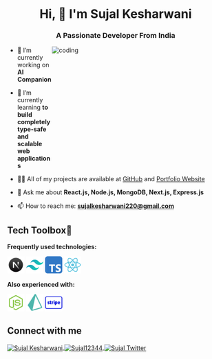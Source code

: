 <h1 align="center">
  Hi, 👋 I'm <a href="https://sujal-five.vercel.app/" style="text-decoration:none" target="_blank">Sujal Kesharwani</a>
</h1>
<h3 align="center">A Passionate Developer From India</h3>

<img align="right" alt="coding" width="400" height="270" src="https://media.tenor.com/rePDfDWO3XoAAAAd" />

- 🔭 I’m currently working on **AI Companion**

- 🌱 I’m currently learning **to build completely type-safe and scalable web applications**

- 👨‍💻 All of my projects are available at [GitHub](https://github.com/sujal12344) and [Portfolio Website](https://sujal-five.vercel.app/)

- 💬 Ask me about **React.js, Node.js, MongoDB, Next.js, Express.js**

- 📫 How to reach me: **sujalkesharwani220@gmail.com**

## Tech Toolbox💼

**Frequently used technologies:**

<p>
  <img src="https://github.com/sujal12344/sujal12344/blob/main/images/nextjs.png" height="40" alt="Next.js" />
  <img src="https://github.com/sujal12344/sujal12344/blob/main/images/tailwind.svg" height="40" alt="Tailwind CSS" />
  <img src="https://github.com/sujal12344/sujal12344/blob/main/images/typescript.svg" height="40" alt="TypeScript" />
  <img src="https://github.com/sujal12344/sujal12344/blob/main/images/react.svg" height="40" alt="React.js" />
</p>

**Also experienced with:**

<p>
  <img src="https://github.com/sujal12344/sujal12344/blob/main/images/nodejs.svg" height="40" alt="Node.js" />
  <img src="https://github.com/sujal12344/sujal12344/blob/main/images/prisma.png" height="40" alt="Prisma" />
  <img src="https://github.com/sujal12344/sujal12344/blob/main/images/stripe-logo.png" height="40" alt="Stripe" />
</p>

## Connect with me

<p align="left">
  <a href="https://linkedin.com/in/sujal-kesharwani-978632258" target="_blank">
    <img align="center" src="https://raw.githubusercontent.com/rahuldkjain/github-profile-readme-generator/master/src/images/icons/Social/linked-in-alt.svg" alt="Sujal Kesharwani" height="30" width="40" />
  </a>
  <a href="https://github.com/sujal12344" target="_blank">
    <img align="center" src="https://raw.githubusercontent.com/rahuldkjain/github-profile-readme-generator/master/src/images/icons/Social/github.svg" alt="Sujal12344" height="30" width="40" />
  </a>
  <a href="https://twitter.com/sujal220" target="_blank">
    <img align="center" src="https://raw.githubusercontent.com/rahuldkjain/github-profile-readme-generator/master/src/images/icons/Social/twitter.svg" alt="Sujal Twitter" height="30" width="40" />
  </a>
</p>
